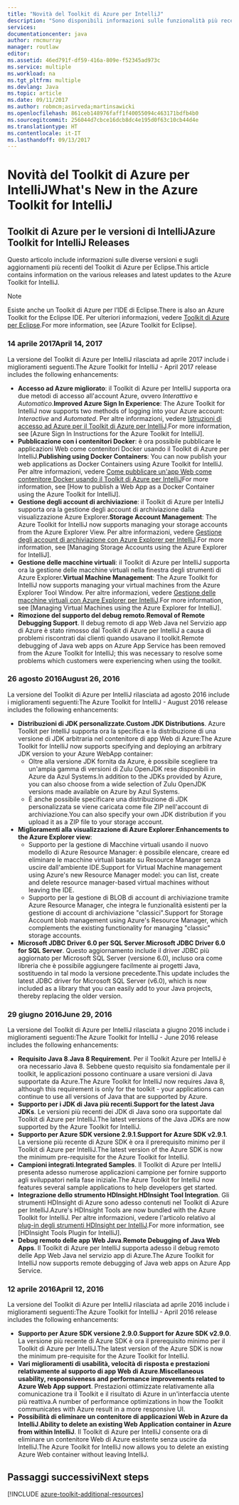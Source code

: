 ```yaml
---
title: "Novità del Toolkit di Azure per IntelliJ"
description: "Sono disponibili informazioni sulle funzionalità più recenti del Toolkit di Azure per IntelliJ."
services: 
documentationcenter: java
author: rmcmurray
manager: routlaw
editor: 
ms.assetid: 46ed791f-df59-416a-809e-f52345ad973c
ms.service: multiple
ms.workload: na
ms.tgt_pltfrm: multiple
ms.devlang: Java
ms.topic: article
ms.date: 09/11/2017
ms.author: robmcm;asirveda;martinsawicki
ms.openlocfilehash: 861ceb148976faff1f40055094c463171bdfb4b0
ms.sourcegitcommit: 256044d7cbce16dcb8dc4e195d0f63c10cb44d4e
ms.translationtype: HT
ms.contentlocale: it-IT
ms.lasthandoff: 09/13/2017
---
```

# <a name="whats-new-in-the-azure-toolkit-for-intellij"></a><span data-ttu-id="f7c28-103">Novità del Toolkit di Azure per IntelliJ</span><span class="sxs-lookup"><span data-stu-id="f7c28-103">What's New in the Azure Toolkit for IntelliJ</span></span>

## <a name="azure-toolkit-for-intellij-releases"></a><span data-ttu-id="f7c28-104">Toolkit di Azure per le versioni di IntelliJ</span><span class="sxs-lookup"><span data-stu-id="f7c28-104">Azure Toolkit for IntelliJ Releases</span></span>
<span data-ttu-id="f7c28-105">Questo articolo include informazioni sulle diverse versioni e sugli aggiornamenti più recenti del Toolkit di Azure per Eclipse.</span><span class="sxs-lookup"><span data-stu-id="f7c28-105">This article contains information on the various releases and latest updates to the Azure Toolkit for IntelliJ.</span></span>

> [!NOTE]
> <span data-ttu-id="f7c28-106">Esiste anche un Toolkit di Azure per l’IDE di Eclipse.</span><span class="sxs-lookup"><span data-stu-id="f7c28-106">There is also an Azure Toolkit for the Eclipse IDE.</span></span> <span data-ttu-id="f7c28-107">Per ulteriori informazioni, vedere [Toolkit di Azure per Eclipse].</span><span class="sxs-lookup"><span data-stu-id="f7c28-107">For more information, see [Azure Toolkit for Eclipse].</span></span>
> 
> 

### <a name="april-14-2017"></a><span data-ttu-id="f7c28-108">14 aprile 2017</span><span class="sxs-lookup"><span data-stu-id="f7c28-108">April 14, 2017</span></span>
<span data-ttu-id="f7c28-109">La versione del Toolkit di Azure per IntelliJ rilasciata ad aprile 2017 include i miglioramenti seguenti.</span><span class="sxs-lookup"><span data-stu-id="f7c28-109">The Azure Toolkit for IntelliJ - April 2017 release includes the following enhancements:</span></span>

* <span data-ttu-id="f7c28-110">**Accesso ad Azure migliorato**: il Toolkit di Azure per IntelliJ supporta ora due metodi di accesso all'account Azure, ovvero *Interattivo* e *Automatico*.</span><span class="sxs-lookup"><span data-stu-id="f7c28-110">**Improved Azure Sign In Experience**: The Azure Toolkit for IntelliJ now supports two methods of logging into your Azure account: *Interactive* and *Automated*.</span></span> <span data-ttu-id="f7c28-111">Per altre informazioni, vedere [Istruzioni di accesso ad Azure per il Toolkit di Azure per IntelliJ].</span><span class="sxs-lookup"><span data-stu-id="f7c28-111">For more information, see [Azure Sign In Instructions for the Azure Toolkit for IntelliJ].</span></span>
* <span data-ttu-id="f7c28-112">**Pubblicazione con i contenitori Docker**: è ora possibile pubblicare le applicazioni Web come contenitori Docker usando il Toolkit di Azure per IntelliJ.</span><span class="sxs-lookup"><span data-stu-id="f7c28-112">**Publishing using Docker Containers**: You can now publish your web applications as Docker Containers using Azure Toolkit for IntelliJ.</span></span> <span data-ttu-id="f7c28-113">Per altre informazioni, vedere [Come pubblicare un'app Web come contenitore Docker usando il Toolkit di Azure per IntelliJ]</span><span class="sxs-lookup"><span data-stu-id="f7c28-113">For more information, see [How to publish a Web App as a Docker Container using the Azure Toolkit for IntelliJ].</span></span>
* <span data-ttu-id="f7c28-114">**Gestione degli account di archiviazione**: il Toolkit di Azure per IntelliJ supporta ora la gestione degli account di archiviazione dalla visualizzazione Azure Explorer.</span><span class="sxs-lookup"><span data-stu-id="f7c28-114">**Storage Account Management**: The Azure Toolkit for IntelliJ now supports managing your storage accounts from the Azure Explorer View.</span></span> <span data-ttu-id="f7c28-115">Per altre informazioni, vedere [Gestione degli account di archiviazione con Azure Explorer per IntelliJ].</span><span class="sxs-lookup"><span data-stu-id="f7c28-115">For more information, see [Managing Storage Accounts using the Azure Explorer for IntelliJ].</span></span>
* <span data-ttu-id="f7c28-116">**Gestione delle macchine virtuali**: il Toolkit di Azure per IntelliJ supporta ora la gestione delle macchine virtuali nella finestra degli strumenti di Azure Explorer.</span><span class="sxs-lookup"><span data-stu-id="f7c28-116">**Virtual Machine Management**: The Azure Toolkit for IntelliJ now supports managing your virtual machines from the Azure Explorer Tool Window.</span></span> <span data-ttu-id="f7c28-117">Per altre informazioni, vedere [Gestione delle macchine virtuali con Azure Explorer per IntelliJ].</span><span class="sxs-lookup"><span data-stu-id="f7c28-117">For more information, see [Managing Virtual Machines using the Azure Explorer for IntelliJ].</span></span>
* <span data-ttu-id="f7c28-118">**Rimozione del supporto del debug remoto**.</span><span class="sxs-lookup"><span data-stu-id="f7c28-118">**Removal of Remote Debugging Support**.</span></span> <span data-ttu-id="f7c28-119">Il debug remoto di app Web Java nel Servizio app di Azure è stato rimosso dal Toolkit di Azure per IntelliJ a causa di problemi riscontrati dai clienti quando usavano il toolkit.</span><span class="sxs-lookup"><span data-stu-id="f7c28-119">Remote debugging of Java web apps on Azure App Service has been removed from the Azure Toolkit for IntelliJ; this was necessary to resolve some problems which customers were experiencing when using the toolkit.</span></span>

### <a name="august-26-2016"></a><span data-ttu-id="f7c28-120">26 agosto 2016</span><span class="sxs-lookup"><span data-stu-id="f7c28-120">August 26, 2016</span></span>
<span data-ttu-id="f7c28-121">La versione del Toolkit di Azure per IntelliJ rilasciata ad agosto 2016 include i miglioramenti seguenti:</span><span class="sxs-lookup"><span data-stu-id="f7c28-121">The Azure Toolkit for IntelliJ - August 2016 release includes the following enhancements:</span></span>

* <span data-ttu-id="f7c28-122">**Distribuzioni di JDK personalizzate**.</span><span class="sxs-lookup"><span data-stu-id="f7c28-122">**Custom JDK Distributions**.</span></span> <span data-ttu-id="f7c28-123">Azure Toolkit per IntelliJ supporta ora la specifica e la distribuzione di una versione di JDK arbitraria nel contenitore di app Web di Azure:</span><span class="sxs-lookup"><span data-stu-id="f7c28-123">The Azure Toolkit for IntelliJ now supports specifying and deploying an arbitrary JDK version to your Azure WebApp container:</span></span>
  * <span data-ttu-id="f7c28-124">Oltre alla versione JDK fornita da Azure, è possibile scegliere tra un'ampia gamma di versioni di Zulu OpenJDK rese disponibili in Azure da Azul Systems.</span><span class="sxs-lookup"><span data-stu-id="f7c28-124">In addition to the JDKs provided by Azure, you can also choose from a wide selection of Zulu OpenJDK versions made available on Azure by Azul Systems.</span></span>
  * <span data-ttu-id="f7c28-125">È anche possibile specificare una distribuzione di JDK personalizzata se viene caricata come file ZIP nell'account di archiviazione.</span><span class="sxs-lookup"><span data-stu-id="f7c28-125">You can also specify your own JDK distribution if you upload it as a ZIP file to your storage account.</span></span>
* <span data-ttu-id="f7c28-126">**Miglioramenti alla visualizzazione di Azure Explorer**:</span><span class="sxs-lookup"><span data-stu-id="f7c28-126">**Enhancements to the Azure Explorer view**:</span></span>
  * <span data-ttu-id="f7c28-127">Supporto per la gestione di Macchine virtuali usando il nuovo modello di Azure Resource Manager: è possibile elencare, creare ed eliminare le macchine virtuali basate su Resource Manager senza uscire dall'ambiente IDE.</span><span class="sxs-lookup"><span data-stu-id="f7c28-127">Support for Virtual Machine management using Azure's new Resource Manager model: you can list, create and delete resource manager-based virtual machines without leaving the IDE.</span></span>
  * <span data-ttu-id="f7c28-128">Supporto per la gestione di BLOB di account di archiviazione tramite Azure Resource Manager, che integra le funzionalità esistenti per la gestione di account di archiviazione "classici".</span><span class="sxs-lookup"><span data-stu-id="f7c28-128">Support for Storage Account blob management using Azure's Resource Manager, which complements the existing functionality for managing "classic" storage accounts.</span></span>
* <span data-ttu-id="f7c28-129">**Microsoft JDBC Driver 6.0 per SQL Server**.</span><span class="sxs-lookup"><span data-stu-id="f7c28-129">**Microsoft JDBC Driver 6.0 for SQL Server**.</span></span> <span data-ttu-id="f7c28-130">Questo aggiornamento include il driver JDBC più aggiornato per Microsoft SQL Server (versione 6.0), incluso ora come libreria che è possibile aggiungere facilmente ai progetti Java, sostituendo in tal modo la versione precedente.</span><span class="sxs-lookup"><span data-stu-id="f7c28-130">This update includes the latest JDBC driver for Microsoft SQL Server (v6.0), which is now included as a library that you can easily add to your Java projects, thereby replacing the older version.</span></span>

### <a name="june-29-2016"></a><span data-ttu-id="f7c28-131">29 giugno 2016</span><span class="sxs-lookup"><span data-stu-id="f7c28-131">June 29, 2016</span></span>
<span data-ttu-id="f7c28-132">La versione del Toolkit di Azure per IntelliJ rilasciata a giugno 2016 include i miglioramenti seguenti:</span><span class="sxs-lookup"><span data-stu-id="f7c28-132">The Azure Toolkit for IntelliJ - June 2016 release includes the following enhancements:</span></span>

* <span data-ttu-id="f7c28-133">**Requisito Java 8**.</span><span class="sxs-lookup"><span data-stu-id="f7c28-133">**Java 8 Requirement**.</span></span> <span data-ttu-id="f7c28-134">Per il Toolkit Azure per IntelliJ è ora necessario Java 8. Sebbene questo requisito sia fondamentale per il toolkit, le applicazioni possono continuare a usare versioni di Java supportate da Azure.</span><span class="sxs-lookup"><span data-stu-id="f7c28-134">The Azure Toolkit for IntelliJ now requires Java 8, although this requirement is only for the toolkit - your applications can continue to use all versions of Java that are supported by Azure.</span></span>
* <span data-ttu-id="f7c28-135">**Supporto per i JDK di Java più recenti**.</span><span class="sxs-lookup"><span data-stu-id="f7c28-135">**Support for the latest Java JDKs**.</span></span> <span data-ttu-id="f7c28-136">Le versioni più recenti dei JDK di Java sono ora supportate dal Toolkit di Azure per IntelliJ.</span><span class="sxs-lookup"><span data-stu-id="f7c28-136">The latest versions of the Java JDKs are now supported by the Azure Toolkit for IntelliJ.</span></span>
* <span data-ttu-id="f7c28-137">**Supporto per Azure SDK versione 2.9.1**.</span><span class="sxs-lookup"><span data-stu-id="f7c28-137">**Support for Azure SDK v2.9.1**.</span></span> <span data-ttu-id="f7c28-138">La versione più recente di Azure SDK è ora il prerequisito minimo per il Toolkit di Azure per IntelliJ.</span><span class="sxs-lookup"><span data-stu-id="f7c28-138">The latest version of the Azure SDK is now the minimum pre-requisite for the Azure Toolkit for IntelliJ.</span></span>
* <span data-ttu-id="f7c28-139">**Campioni integrati**.</span><span class="sxs-lookup"><span data-stu-id="f7c28-139">**Integrated Samples**.</span></span> <span data-ttu-id="f7c28-140">Il Toolkit di Azure per IntelliJ presenta adesso numerose applicazioni campione per fornire supporto agli sviluppatori nella fase iniziale.</span><span class="sxs-lookup"><span data-stu-id="f7c28-140">The Azure Toolkit for IntelliJ now features several sample applications to help developers get started.</span></span>
* <span data-ttu-id="f7c28-141">**Integrazione dello strumento HDInsight**.</span><span class="sxs-lookup"><span data-stu-id="f7c28-141">**HDInsight Tool Integration**.</span></span> <span data-ttu-id="f7c28-142">Gli strumenti HDInsight di Azure sono adesso contenuti nel Toolkit di Azure per IntelliJ.</span><span class="sxs-lookup"><span data-stu-id="f7c28-142">Azure's HDInsight Tools are now bundled with the Azure Toolkit for IntelliJ.</span></span> <span data-ttu-id="f7c28-143">Per altre informazioni, vedere l'articolo relativo al [plug-in degli strumenti HDInsight per IntelliJ].</span><span class="sxs-lookup"><span data-stu-id="f7c28-143">For more information, see [HDInsight Tools Plugin for IntelliJ].</span></span>
* <span data-ttu-id="f7c28-144">**Debug remoto delle app Web Java**.</span><span class="sxs-lookup"><span data-stu-id="f7c28-144">**Remote Debugging of Java Web Apps**.</span></span> <span data-ttu-id="f7c28-145">Il Toolkit di Azure per IntelliJ supporta adesso il debug remoto delle App Web Java nel servizio app di Azure.</span><span class="sxs-lookup"><span data-stu-id="f7c28-145">The Azure Toolkit for IntelliJ now supports remote debugging of Java web apps on Azure App Service.</span></span>

### <a name="april-12-2016"></a><span data-ttu-id="f7c28-146">12 aprile 2016</span><span class="sxs-lookup"><span data-stu-id="f7c28-146">April 12, 2016</span></span>
<span data-ttu-id="f7c28-147">La versione del Toolkit di Azure per IntelliJ rilasciata ad aprile 2016 include i miglioramenti seguenti:</span><span class="sxs-lookup"><span data-stu-id="f7c28-147">The Azure Toolkit for IntelliJ - April 2016 release includes the following enhancements:</span></span>

* <span data-ttu-id="f7c28-148">**Supporto per Azure SDK versione 2.9.0**.</span><span class="sxs-lookup"><span data-stu-id="f7c28-148">**Support for Azure SDK v2.9.0**.</span></span> <span data-ttu-id="f7c28-149">La versione più recente di Azure SDK è ora il prerequisito minimo per il Toolkit di Azure per IntelliJ.</span><span class="sxs-lookup"><span data-stu-id="f7c28-149">The latest version of the Azure SDK is now the minimum pre-requisite for the Azure Toolkit for IntelliJ.</span></span>
* <span data-ttu-id="f7c28-150">**Vari miglioramenti di usabilità, velocità di risposta e prestazioni relativamente al supporto di app Web di Azure**.</span><span class="sxs-lookup"><span data-stu-id="f7c28-150">**Miscellaneous usability, responsiveness and performance improvements related to Azure Web App support**.</span></span> <span data-ttu-id="f7c28-151">Prestazioni ottimizzate relativamente alla comunicazione tra il Toolkit e il risultato di Azure in un'interfaccia utente più reattiva.</span><span class="sxs-lookup"><span data-stu-id="f7c28-151">A number of performance optimizations in how the Toolkit communicates with Azure result in a more responsive UI.</span></span>
* <span data-ttu-id="f7c28-152">**Possibilità di eliminare un contenitore di applicazioni Web in Azure da IntelliJ**.</span><span class="sxs-lookup"><span data-stu-id="f7c28-152">**Ability to delete an existing Web Application container in Azure from within IntelliJ**.</span></span> <span data-ttu-id="f7c28-153">Il Toolkit di Azure per IntelliJ consente ora di eliminare un contenitore Web di Azure esistente senza uscire da IntelliJ.</span><span class="sxs-lookup"><span data-stu-id="f7c28-153">The Azure Toolkit for IntelliJ now allows you to delete an existing Azure Web container without leaving IntelliJ.</span></span>

## <a name="next-steps"></a><span data-ttu-id="f7c28-154">Passaggi successivi</span><span class="sxs-lookup"><span data-stu-id="f7c28-154">Next steps</span></span>

[!INCLUDE [azure-toolkit-additional-resources](../includes/azure-toolkit-additional-resources.md)]

<!-- URL List -->

[Toolkit di Azure per Eclipse]: ../eclipse/azure-toolkit-for-eclipse.md

[Istruzioni di accesso ad Azure per il Toolkit di Azure per IntelliJ]: ./azure-toolkit-for-intellij-sign-in-instructions.md
[Come pubblicare un'app Web come contenitore Docker usando il Toolkit di Azure per IntelliJ]: ./azure-toolkit-for-intellij-publish-as-docker-container.md
[Gestione degli account di archiviazione con Azure Explorer per IntelliJ]: ./azure-toolkit-for-intellij-managing-storage-accounts-using-azure-explorer.md
[Gestione delle macchine virtuali con Azure Explorer per IntelliJ]: ./azure-toolkit-for-intellij-managing-virtual-machines-using-azure-explorer.md

[Azure Java Developer Center]: https://docs.microsoft.com/java/azure

[plug-in degli strumenti HDInsight per IntelliJ]: /azure/hdinsight/hdinsight-apache-spark-intellij-tool-plugin
